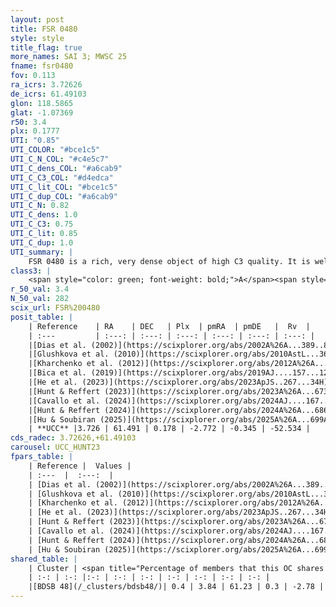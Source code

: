 ```yaml
---
layout: post
title: FSR 0480
style: style
title_flag: true
more_names: SAI 3; MWSC 25
fname: fsr0480
fov: 0.113
ra_icrs: 3.72626
de_icrs: 61.49103
glon: 118.5865
glat: -1.07369
r50: 3.4
plx: 0.1777
UTI: "0.85"
UTI_COLOR: "#bce1c5"
UTI_C_N_COL: "#c4e5c7"
UTI_C_dens_COL: "#a6cab9"
UTI_C_C3_COL: "#d4edca"
UTI_C_lit_COL: "#bce1c5"
UTI_C_dup_COL: "#a6cab9"
UTI_C_N: 0.82
UTI_C_dens: 1.0
UTI_C_C3: 0.75
UTI_C_lit: 0.85
UTI_C_dup: 1.0
UTI_summary: |
    FSR 0480 is a rich, very dense object of high C3 quality. It is well-studied in the literature. This object shares a very small percentage of members with a later reported entry.
class3: |
    <span style="color: green; font-weight: bold;">A</span><span style="color: #FFC300; font-weight: bold;">B</span>
r_50_val: 3.4
N_50_val: 282
scix_url: FSR%200480
posit_table: |
    | Reference    | RA    | DEC   | Plx  | pmRA  | pmDE   |  Rv  |
    | :---         | :---: | :---: | :---: | :---: | :---: | :---: |
    |[Dias et al. (2002)](https://scixplorer.org/abs/2002A%26A...389..871D) | 3.729 | 61.473 | -- | -1.66 | -1.81 | -- |
    |[Glushkova et al. (2010)](https://scixplorer.org/abs/2010AstL...36...75G) | 3.707 | 61.477 | -- | -- | -- | -- |
    |[Kharchenko et al. (2012)](https://scixplorer.org/abs/2012A%26A...543A.156K) | 3.736 | 61.471 | -- | -0.31 | -2.33 | -- |
    |[Bica et al. (2019)](https://scixplorer.org/abs/2019AJ....157...12B) | 3.719 | 61.472 | -- | -- | -- | -- |
    |[He et al. (2023)](https://scixplorer.org/abs/2023ApJS..267...34H) | 3.722 | 61.492 | 0.169 | -2.779 | -0.344 | -52.56 |
    |[Hunt & Reffert (2023)](https://scixplorer.org/abs/2023A%26A...673A.114H) | 3.775 | 61.509 | 0.165 | -2.772 | -0.342 | -52.136 |
    |[Cavallo et al. (2024)](https://scixplorer.org/abs/2024AJ....167...12C) | 3.72 | 61.507 | 0.169 | -- | -- | -- |
    |[Hunt & Reffert (2024)](https://scixplorer.org/abs/2024A%26A...686A..42H) | 3.775 | 61.509 | 0.165 | -2.772 | -0.342 | -52.136 |
    |[Hu & Soubiran (2025)](https://scixplorer.org/abs/2025A%26A...699A.246H) | 3.72 | 61.507 | -- | -- | -- | -- |
    | **UCC** |3.726 | 61.491 | 0.178 | -2.772 | -0.345 | -52.534 | 
cds_radec: 3.72626,+61.49103
carousel: UCC_HUNT23
fpars_table: |
    | Reference |  Values |
    | :---  |  :---:  |
    | [Dias et al. (2002)](https://scixplorer.org/abs/2002A%26A...389..871D) | `E(B-V)=0.937, Dist=5492.0, Age=9.3` |
    | [Glushkova et al. (2010)](https://scixplorer.org/abs/2010AstL...36...75G) | `E(B-V)=0.68, Dm=14.18, Age=9.2` |
    | [Kharchenko et al. (2012)](https://scixplorer.org/abs/2012A%26A...543A.156K) | `e_bv=0.937, distance=5492, log_age=9.3` |
    | [He et al. (2023)](https://scixplorer.org/abs/2023ApJS..267...34H) | `A0=3.1, m-M=13.5, logA=9.2` |
    | [Hunt & Reffert (2023)](https://scixplorer.org/abs/2023A%26A...673A.114H) | `AV50=3.21, diffAV50=2.186, MOD50=13.45, logAge50=8.825` |
    | [Cavallo et al. (2024)](https://scixplorer.org/abs/2024AJ....167...12C) | `AV50=2.84, dMod50=14.02, logAge50=9.32, [Fe/H]50=-0.5` |
    | [Hunt & Reffert (2024)](https://scixplorer.org/abs/2024A%26A...686A..42H) | `MassJ=3063.45` |
    | [Hu & Soubiran (2025)](https://scixplorer.org/abs/2025A%26A...699A.246H) | `MA22=-0.41, MA23f=-0.31, MA23g=-0.3, MZ23=-0.73, MK24=-0.33, MF24=-0.25` |
shared_table: |
    | Cluster | <span title="Percentage of members that this OC shares with the ones listed">%</span>   | RA   | DEC   | Plx   | pmRA  | pmDE  | Rv | UTI |
    | :-: | :-: |:-: | :-: | :-: | :-: | :-: | :-: | :-: |
    |[BDSB 48](/_clusters/bdsb48/)| 0.4 | 3.84 | 61.23 | 0.3 | -2.78 | -0.97 | -- |0.06 |
---
```

